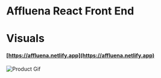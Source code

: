 # Affluena React Front End


# Visuals

 #### [https://affluena.netlify.app](https://affluena.netlify.app) 
![Product Gif](./visuals/aff.gif)